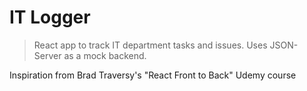 # IT Logger
> React app to track IT department tasks and issues. Uses JSON-Server as a mock backend.

Inspiration from Brad Traversy's "React Front to Back" Udemy course
